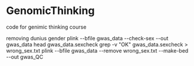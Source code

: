 # GenomicThinking
code for genimic thinking course

removing dunius gender
plink --bfile gwas_data --check-sex --out gwas_data
head gwas_data.sexcheck
grep -v "OK" gwas_data.sexcheck > wrong_sex.txt
plink --bfile gwas_data --remove wrong_sex.txt --make-bed --out gwas_QC
